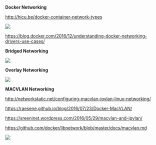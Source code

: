 **Docker Networking**


http://hicu.be/docker-container-network-types

<img src="https://itjumpstart.files.wordpress.com/2016/12/docker_network_types.png">

https://blog.docker.com/2016/12/understanding-docker-networking-drivers-use-cases/

**Bridged Networking**

<img src="https://itjumpstart.files.wordpress.com/2016/12/bridge.png">

**Overlay Networking**

<img src="https://itjumpstart.files.wordpress.com/2016/12/overlay.png">

**MACVLAN Networking**

http://networkstatic.net/configuring-macvlan-ipvlan-linux-networking/

https://raesene.github.io/blog/2016/07/23/Docker-MacVLAN/

https://sreeninet.wordpress.com/2016/05/29/macvlan-and-ipvlan/

https://github.com/docker/libnetwork/blob/master/docs/macvlan.md

<img src="https://itjumpstart.files.wordpress.com/2016/12/macvlan.png">
